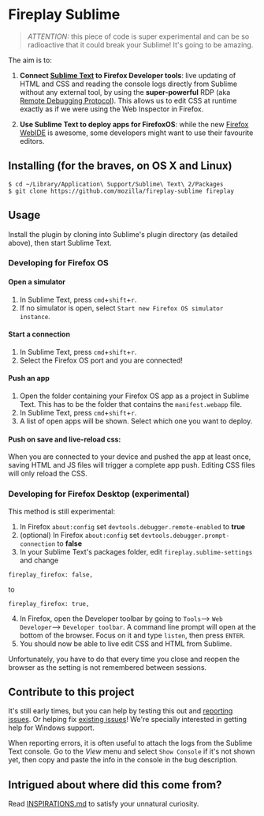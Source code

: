 # Fireplay Sublime

> *ATTENTION:* this piece of code is super experimental and can be so radioactive that it could break your Sublime! It's going to be amazing.

The aim is to:

1. **Connect [Sublime Text](http://www.sublimetext.com/) to Firefox Developer tools**: live updating of HTML and CSS and reading the console logs directly from Sublime without any external tool, by using the **super-powerful** RDP (aka [Remote Debugging Protocol](https://wiki.mozilla.org/Remote_Debugging_Protocol)). This allows us to edit CSS at runtime exactly as if we were using the Web Inspector in Firefox.

2. **Use Sublime Text to deploy apps for FirefoxOS**: while the new [Firefox WebIDE](https://hacks.mozilla.org/2014/06/webide-lands-in-nightly/) is awesome, some developers might want to use their favourite editors.

## Installing (for the braves, on OS X and Linux)

```
$ cd ~/Library/Application\ Support/Sublime\ Text\ 2/Packages
$ git clone https://github.com/mozilla/fireplay-sublime fireplay
```

## Usage

Install the plugin by cloning into Sublime's plugin directory (as detailed above), then start Sublime Text.

### Developing for Firefox OS

#### Open a simulator

1. In Sublime Text, press `cmd`+`shift`+`r`.
2. If no simulator is open, select `Start new Firefox OS simulator instance`.

#### Start a connection

1. In Sublime Text, press `cmd`+`shift`+`r`.
2. Select the Firefox OS port and you are connected!

#### Push an app

1. Open the folder containing your Firefox OS app as a project in Sublime Text. This has to be the folder that contains the `manifest.webapp` file.
2. In Sublime Text, press `cmd`+`shift`+`r`.
3. A list of open apps will be shown. Select which one you want to deploy.

#### Push on save and live-reload css:

When you are connected to your device and pushed the app at least once, saving HTML and JS files will trigger a complete app push. Editing CSS files will only reload the CSS.

### Developing for Firefox Desktop (experimental)

This method is still experimental:

1. In Firefox `about:config` set `devtools.debugger.remote-enabled` to **true**
2. (optional) In Firefox `about:config` set `devtools.debugger.prompt-connection` to **false**
3. In your Sublime Text's packages folder, edit `fireplay.sublime-settings` and change
  ```
  fireplay_firefox: false,
  ```
  to
  ```
  fireplay_firefox: true,
  ```
4. In Firefox, open the Developer toolbar by going to `Tools`⟶ `Web Developer`⟶ `Developer toolbar`. A command line prompt will open at the bottom of the browser. Focus on it and type `listen`, then press `ENTER`.
5. You should now be able to live edit CSS and HTML from Sublime.

Unfortunately, you have to do that every time you close and reopen the browser as the setting is not remembered between sessions.


## Contribute to this project

It's still early times, but you can help by testing this out and [reporting issues](https://github.com/mozilla/fireplay-sublime/issues/new). Or helping fix [existing issues](https://github.com/mozilla/fireplay-sublime/issues)! We're specially interested in getting help for Windows support.

When reporting errors, it is often useful to attach the logs from the Sublime Text console. Go to the _View_ menu and select `Show Console` if it's not shown yet, then copy and paste the info in the console in the bug description.


## Intrigued about where did this come from?

Read [INSPIRATIONS.md](INSPIRATIONS.md) to satisfy your unnatural curiosity.
